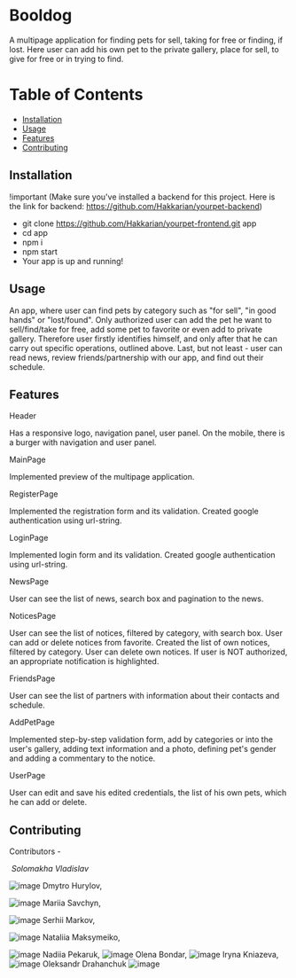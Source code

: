 # Booldog

A multipage application for finding pets for sell, taking for free or finding, if lost. Here user can add his own pet to the private gallery, place for sell, to give for free or in trying to find. 

# Table of Contents

- [Installation](#installation)
- [Usage](#usage)
- [Features](#features)
- [Contributing](#contributing)

## Installation

!important (Make sure you've installed a backend for this project. Here is the link for backend: https://github.com/Hakkarian/yourpet-backend)

- git clone https://github.com/Hakkarian/yourpet-frontend.git app
- cd app
- npm i
- npm start
- Your app is up and running!

## Usage

An app, where user can find pets by category such as "for sell", "in good hands" or "lost/found". Only authorized user can add the pet he want to sell/find/take for free, add some pet to favorite or even add to private gallery. Therefore user firstly identifies himself, and only after that he can carry out specific operations, outlined above. 
Last, but not least - user can read news, review friends/partnership with our app, and find out their schedule.

## Features

Header

Has a responsive logo, navigation panel, user panel. On the mobile, there is a burger with navigation and user panel. 

MainPage

Implemented preview of the multipage application.

RegisterPage

Implemented the registration form and its validation. Created google authentication using url-string.

LoginPage

Implemented login form and its validation. Created google authentication using url-string.

NewsPage

User can see the list of news, search box and pagination to the news.

NoticesPage

User can see the list of notices, filtered by category, with search box. User can add or delete notices from favorite. Created the list of own notices, filtered by category. User can delete own notices. If user is NOT authorized, an appropriate notification is highlighted.

FriendsPage

User can see the list of partners with information about their contacts and schedule.

AddPetPage

Implemented step-by-step validation form, add by categories or into the user's gallery, adding text information and a photo, defining pet's gender and adding a commentary to the notice.

UserPage

User can edit and save his edited credentials, the list of his own pets, which he can add or delete.

## Contributing

Contributors - 
<p>
    <img src="[path_to_image](https://github.com/Hakkarian/yourpet-frontend/assets/51460023/a1b3772a-fe18-47bb-8b2c-ac185e42bf26)" alt>
    <em>Solomakha Vladislav</em>
</p>

![image](https://github.com/Hakkarian/yourpet-frontend/assets/51460023/a1b3772a-fe18-47bb-8b2c-ac185e42bf26)
Dmytro Hurylov, 

![image](https://github.com/Hakkarian/yourpet-frontend/assets/51460023/9b03ed33-f56b-4554-8254-9d04481a9d6e)
Mariia Savchyn, 

![image](https://github.com/Hakkarian/yourpet-frontend/assets/51460023/ffb2b82d-2136-4386-a63d-458aef569973)
Serhii Markov, 

![image](https://github.com/Hakkarian/yourpet-frontend/assets/51460023/8fb6ec9f-ed8a-4a48-81cc-ad386998d86a)
Nataliia Maksymeiko,

![image](https://github.com/Hakkarian/yourpet-frontend/assets/51460023/4cf2ad09-ee75-4ca0-b8e6-32a3ac9e9436)
Nadiia Pekaruk, 
![image](https://github.com/Hakkarian/yourpet-frontend/assets/51460023/e48e67ca-56ce-4cc6-8a58-3bc5144a946c)
Olena Bondar, 
![image](https://github.com/Hakkarian/yourpet-frontend/assets/51460023/20b8acf0-14f0-46cf-acd1-c5be1369184f)
Iryna Kniazeva, 
![image](https://github.com/Hakkarian/yourpet-frontend/assets/51460023/a098cc1c-46f1-46c7-b0e6-b0c2e703c4ef)
Oleksandr Drahanchuk
![image](https://github.com/Hakkarian/yourpet-frontend/assets/51460023/a6c69abe-337c-4bf9-9bf6-b43eca139384)






